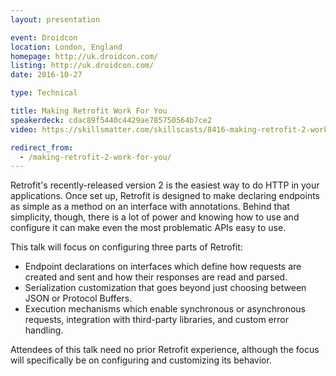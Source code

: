 ```yaml
---
layout: presentation

event: Droidcon
location: London, England
homepage: http://uk.droidcon.com/
listing: http://uk.droidcon.com/
date: 2016-10-27

type: Technical

title: Making Retrofit Work For You
speakerdeck: cdac89f5440c4429ae785750564b7ce2
video: https://skillsmatter.com/skillscasts/8416-making-retrofit-2-work-for-you

redirect_from:
  - /making-retrofit-2-work-for-you/
---
```


Retrofit's recently-released version 2 is the easiest way to do HTTP in your applications. Once set up, Retrofit is designed to make declaring endpoints as simple as a method on an interface with annotations. Behind that simplicity, though, there is a lot of power and knowing how to use and configure it can make even the most problematic APIs easy to use.

This talk will focus on configuring three parts of Retrofit:

* Endpoint declarations on interfaces which define how requests are created and sent and how their responses are read and parsed.
* Serialization customization that goes beyond just choosing between JSON or Protocol Buffers.
* Execution mechanisms which enable synchronous or asynchronous requests, integration with third-party libraries, and custom error handling.

Attendees of this talk need no prior Retrofit experience, although the focus will specifically be on configuring and customizing its behavior.
